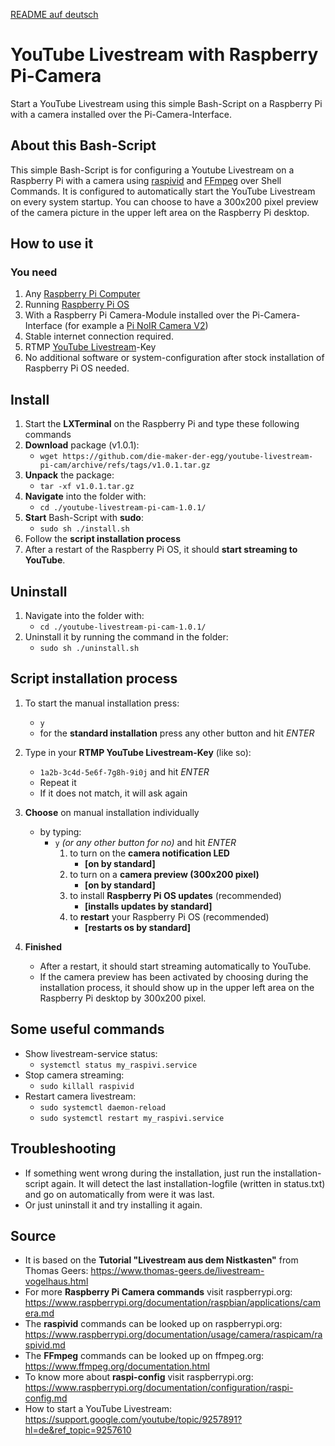 [README auf deutsch](README.md)

# YouTube Livestream with Raspberry Pi-Camera
Start a YouTube Livestream using this simple Bash-Script on a Raspberry Pi with a camera installed over the Pi-Camera-Interface.

## About this Bash-Script
This simple Bash-Script is for configuring a Youtube Livestream on a Raspberry Pi with a camera using [raspivid](https://www.raspberrypi.org/documentation/usage/camera/raspicam/raspivid.md) and [FFmpeg](https://www.ffmpeg.org/documentation.html) over Shell Commands.
It is configured to automatically start the YouTube Livestream on every system startup. You can choose to have a 300x200 pixel preview of the camera picture in the upper left area on the Raspberry Pi desktop.

## How to use it
### You need
1. Any [Raspberry Pi Computer](https://www.raspberrypi.org/products/)
2. Running [Raspberry Pi OS](https://www.raspberrypi.org/software/operating-systems/)
3. With a Raspberry Pi Camera-Module installed over the Pi-Camera-Interface (for example a [Pi NoIR Camera V2](https://www.raspberrypi.org/products/pi-noir-camera-v2/))
4. Stable internet connection required.
5. RTMP [YouTube Livestream](https://support.google.com/youtube/answer/2907883?hl=en#zippy=%2Csoftware-encoders%2Csoftware-encoder%2Clivestreaming-jetzt-starten%2Clivestream-planen%2Cdie-optionen-jetzt-streamen-und-liveveranstaltung-verwenden)-Key
6. No additional software or system-configuration after stock installation of Raspberry Pi OS needed.

## Install
1. Start the **LXTerminal** on the Raspberry Pi and type these following commands
2. **Download** package (v1.0.1): 
    - `wget https://github.com/die-maker-der-egg/youtube-livestream-pi-cam/archive/refs/tags/v1.0.1.tar.gz`
3. **Unpack** the package: 
    - `tar -xf v1.0.1.tar.gz` 
4. **Navigate** into the folder with: 
    - `cd ./youtube-livestream-pi-cam-1.0.1/`
5. **Start** Bash-Script with **sudo**: 
    - `sudo sh ./install.sh`
6. Follow the **script installation process**
7. After a restart of the Raspberry Pi OS, it should **start streaming to YouTube**.

## Uninstall
1. Navigate into the folder with:
    - `cd ./youtube-livestream-pi-cam-1.0.1/`
2. Uninstall it by running the command in the folder: 
    - `sudo sh ./uninstall.sh`

## Script installation process
1. To start the manual installation press: 
    - `y` 
    - for the **standard installation** press any other button and hit *ENTER*  
2. Type in your **RTMP YouTube Livestream-Key** (like so): 
    - `1a2b-3c4d-5e6f-7g8h-9i0j` and hit *ENTER*  
    - Repeat it
    - If it does not match, it will ask again
3. **Choose** on manual installation individually 
    - by typing:
        - `y` *(or any other button for no)* and hit *ENTER* 
            1. to turn on the **camera notification LED** 
                - **[on by standard]** 
            2. to turn on a **camera preview (300x200 pixel)** 
                - **[on by standard]** 
            3. to install **Raspberry Pi OS updates** (recommended) 
                - **[installs updates by standard]** 
            4. to **restart** your Raspberry Pi OS (recommended) 
                - **[restarts os by standard]** 

4. **Finished** 
    - After a restart, it should start streaming automatically to YouTube.
    - If the camera preview has been activated by choosing during the installation process, it should show up in the upper left area on the Raspberry Pi desktop by 300x200 pixel.

## Some useful commands
- Show livestream-service status:
    - `systemctl status my_raspivi.service`
- Stop camera streaming:
    - `sudo killall raspivid`
- Restart camera livestream:
    - `sudo systemctl daemon-reload`
    - `sudo systemctl restart my_raspivi.service`

## Troubleshooting
- If something went wrong during the installation, just run the installation-script again. It will detect the last installation-logfile (written in status.txt) and go on automatically from were it was last.
- Or just uninstall it and try installing it again.

## Source
- It is based on the **Tutorial "Livestream aus dem Nistkasten"** from Thomas Geers: https://www.thomas-geers.de/livestream-vogelhaus.html
- For more **Raspberry Pi Camera commands** visit raspberrypi.org: https://www.raspberrypi.org/documentation/raspbian/applications/camera.md
- The **raspivid** commands can be looked up on raspberrypi.org: https://www.raspberrypi.org/documentation/usage/camera/raspicam/raspivid.md
- The **FFmpeg** commands can be looked up on ffmpeg.org: https://www.ffmpeg.org/documentation.html
- To know more about **raspi-config** visit raspberrypi.org: https://www.raspberrypi.org/documentation/configuration/raspi-config.md
- How to start a YouTube Livestream: https://support.google.com/youtube/topic/9257891?hl=de&ref_topic=9257610
